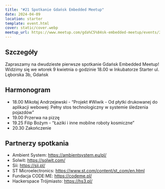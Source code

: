 ```yaml
---
title: "#21 Spotkanie Gdańsk Embedded Meetup"
date: 2024-04-09
location: starter
template: event.html
cover: static/cover.webp
meetup_url: https://www.meetup.com/gda%C5%84sk-embedded-meetup/events/300045193/
---
```

## Szczegóły
Zapraszamy na dwudzieste pierwsze spotkanie Gdańsk Embedded Meetup!  
Widzimy się we wtorek 9 kwietnia o godzinie 18.00 w Inkubatorze Starter ul. Lęborska 3b, Gdańsk

## Harmonogram

- 18.00 Mikołaj Andrzejewski - “Projekt #Wiwik - Od płytki drukowanej do aplikacji webowej: Pełny stos technologiczny w systemie śledzenia pojazdów”
- 19.00 Przerwa na pizzę
- 19.25 Filip Bożym - “Łaziki i inne mobilne roboty kosmiczne”
- 20.30 Zakończenie

## Partnerzy spotkania

- Ambient System: https://ambientsystem.eu/pl/
- Solwit: https://solwit.com/
- Sii: https://sii.pl/
- ST Microelectronics: https://www.st.com/content/st_com/en.html
- Fundacja CODE:ME: https://codeme.pl/
- Hackerspace Trójmiasto: https://hs3.pl/

